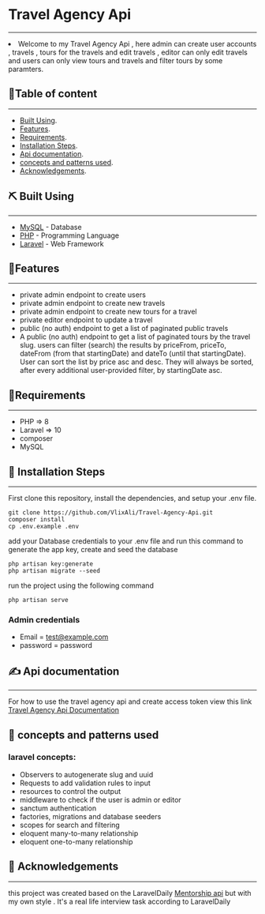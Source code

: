 # Travel Agency Api
<p align="center">
</p>

---

<li> Welcome to my Travel Agency Api , here admin can create user accounts , travels , tours for the travels and edit travels , editor can only edit travels and users can only view tours and travels and filter tours by some paramters.</li>

##  📝Table of content

---
- [Built Using](#built).
- [Features](#features).
- [Requirements](#requirements).
- [Installation Steps](#installation).
- [Api documentation](#api).
- [concepts and patterns used](#concepts).
- [Acknowledgements](#acknowledgements).


## ⛏️ Built Using <a name = "built"></a>

---
- [MySQL](https://www.mongodb.com/) - Database
- [PHP](https://www.php.net/) - Programming Language
- [Laravel](https://laravel.com/) - Web Framework

## 🧐Features <a name = "features"></a>

---
- private admin endpoint to create users
- private admin endpoint to create new travels
- private admin endpoint to create new tours for a travel
- private editor endpoint to update a travel
- public (no auth) endpoint to get a list of paginated public travels
- A public (no auth) endpoint to get a list of paginated tours by the travel slug. users can filter (search) the results by priceFrom, priceTo, dateFrom (from that startingDate) and dateTo (until that startingDate). User can sort the list by price asc and desc. They will always be sorted, after every additional user-provided filter, by startingDate asc.


## 🔧Requirements <a name = "requirements"></a>

---
- PHP => 8
- Laravel => 10
- composer
- MySQL

## 🚀 Installation Steps <a name = "installation"></a>

---

First clone this repository, install the dependencies, and setup your .env file.

```
git clone https://github.com/VlixAli/Travel-Agency-Api.git
composer install
cp .env.example .env
```
add your Database credentials to your .env file and run this command to generate the app key, create and seed the database

```
php artisan key:generate
php artisan migrate --seed
```

run the project using the following command
```
php artisan serve
```


### Admin credentials
- Email = test@example.com
- password = password

## ✍️ Api documentation <a name = "api"></a>

---
For how to use the travel agency api and create access token view this link
[Travel Agency Api Documentation](https://documenter.getpostman.com/view/23171948/2sA2xk2Bpt)

## 🎈 concepts and patterns used <a name = "concepts"></a>

### laravel concepts: 
- Observers to autogenerate slug and uuid
- Requests to add validation rules to input
- resources to control the output
- middleware to check if the user is admin or editor
- sanctum authentication
- factories, migrations and database seeders
- scopes for search and filtering
- eloquent many-to-many relationship
- eloquent one-to-many relationship



## 🎉 Acknowledgements <a name = "acknowledgements"></a>

---
this project was created based on the LaravelDaily [Mentorship api](https://laraveldaily.com/lesson/travel-api/client-specification-into-plan-of-action)
but with my own style . It's a real life interview task according to LaravelDaily
